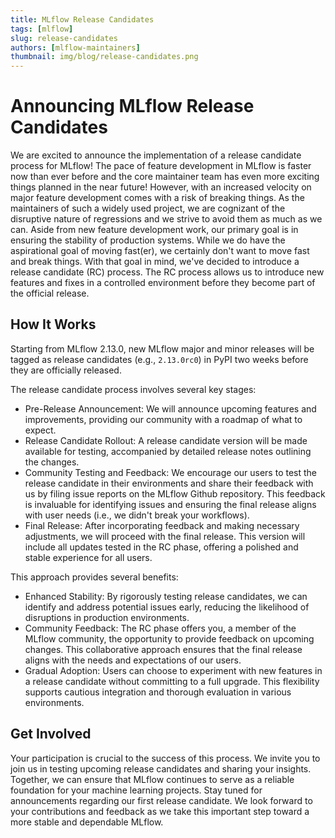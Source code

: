 ```yaml
---
title: MLflow Release Candidates
tags: [mlflow]
slug: release-candidates
authors: [mlflow-maintainers]
thumbnail: img/blog/release-candidates.png
---
```


# Announcing MLflow Release Candidates

We are excited to announce the implementation of a release candidate process for MLflow!
The pace of feature development in MLflow is faster now than ever before and the core maintainer team has even more exciting things planned in the near future! However, with an increased velocity on major feature development comes with a risk of breaking things. As the maintainers of such a widely used project, we are cognizant of the disruptive nature of regressions and we strive to avoid them as much as we can. Aside from new feature development work, our primary goal is in  ensuring the stability of production systems. While we do have the aspirational goal of moving fast(er), we certainly don't want to move fast and break things.  With that goal in mind, we've decided to introduce a release candidate (RC) process. The RC process allows us to introduce new features and fixes in a controlled environment before they become part of the official release.

## How It Works

Starting from MLflow 2.13.0, new MLflow major and minor releases will be tagged as release candidates (e.g., `2.13.0rc0`) in PyPI two weeks before they are officially released.

The release candidate process involves several key stages:

- Pre-Release Announcement: We will announce upcoming features and improvements, providing our community with a roadmap of what to expect.
- Release Candidate Rollout: A release candidate version will be made available for testing, accompanied by detailed release notes outlining the changes.
- Community Testing and Feedback: We encourage our users to test the release candidate in their environments and share their feedback with us by filing issue reports on the MLflow Github repository. This feedback is invaluable for identifying issues and ensuring the final release aligns with user needs (i.e., we didn't break your workflows).
- Final Release: After incorporating feedback and making necessary adjustments, we will proceed with the final release. This version will include all updates tested in the RC phase, offering a polished and stable experience for all users.

This approach provides several benefits:

- Enhanced Stability: By rigorously testing release candidates, we can identify and address potential issues early, reducing the likelihood of disruptions in production environments.
- Community Feedback: The RC phase offers you, a member of the MLflow community, the opportunity to provide feedback on upcoming changes. This collaborative approach ensures that the final release aligns with the needs and expectations of our users.
- Gradual Adoption: Users can choose to experiment with new features in a release candidate without committing to a full upgrade. This flexibility supports cautious integration and thorough evaluation in various environments.

## Get Involved

Your participation is crucial to the success of this process. We invite you to join us in testing upcoming release candidates and sharing your insights. Together, we can ensure that MLflow continues to serve as a reliable foundation for your machine learning projects.
Stay tuned for announcements regarding our first release candidate. We look forward to your contributions and feedback as we take this important step toward a more stable and dependable MLflow.
